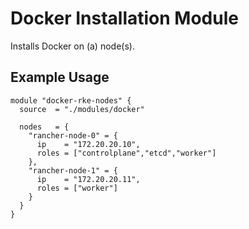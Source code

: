 # Docker Installation Module
Installs Docker on (a) node(s).

## Example Usage
```
module "docker-rke-nodes" {
  source  = "./modules/docker"

  nodes   = {
    "rancher-node-0" = {
      ip    = "172.20.20.10",
      roles = ["controlplane","etcd","worker"]
    },
    "rancher-node-1" = {
      ip    = "172.20.20.11",
      roles = ["worker"]
    }
  }
}
```